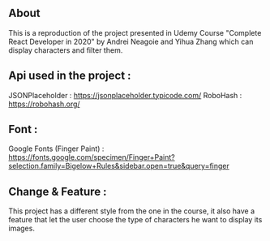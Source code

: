 ## About
This is a reproduction of the project presented in Udemy Course "Complete React Developer in 2020" by Andrei Neagoie and Yihua Zhang which can display characters and filter them.

## Api used in the project :
JSONPlaceholder : https://jsonplaceholder.typicode.com/
RoboHash : https://robohash.org/

## Font :
Google Fonts (Finger Paint) : https://fonts.google.com/specimen/Finger+Paint?selection.family=Bigelow+Rules&sidebar.open=true&query=finger

## Change & Feature :
This project has a different style from the one in the course, it also have a feature that let the user choose the type of characters he want to display its images.